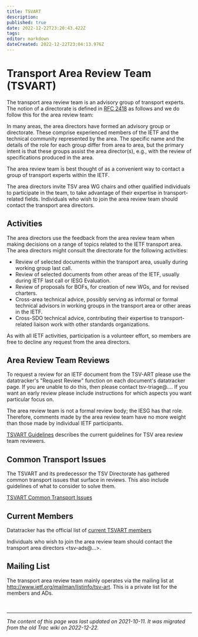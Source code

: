 ```yaml
---
title: TSVART
description: 
published: true
date: 2022-12-22T23:20:43.422Z
tags: 
editor: markdown
dateCreated: 2022-12-22T23:04:13.976Z
---
```


# Transport Area Review Team (TSVART)

The transport area review team is an advisory group of transport experts. The notion of a directorate is defined in [RFC 2418](https://www.rfc-editor.org/rfc/rfc2418) as follows and we do follow this for the area review team:

  In many areas, the area directors have formed an advisory group or directorate.  These comprise experienced members of the IETF and the technical community    represented by the area. The specific name and the details of the role for each    group differ from area to area, but the primary intent is that these groups assist the area director(s), e.g., with the review of specifications produced in the area.

The area review team is best thought of as a convenient way to contact a group of transport experts within the IETF.

The area directors invite TSV area WG chairs and other qualified individuals to participate in the team, to take advantage of their expertise in transport-related fields. Individuals who wish to join the area review team should contact the transport area directors.

## Activities
The area directors use the feedback from the area review team when making decisions on a range of topics related to the IETF transport area. The area directors might consult the directorate for the following activities:

- Review of selected documents within the transport area, usually during working group last call.
- Review of selected documents from other areas of the IETF, usually during IETF last call or IESG Evaluation.
- Review of proposals for BOFs, for creation of new WGs, and for revised charters.
- Cross-area technical advice, possibly serving as informal or formal technical advisors in working groups in the transport area or other areas in the IETF.
- Cross-SDO technical advice, contributing their expertise to transport-related liaison work with other standards organizations.

As with all IETF activities, participation is a volunteer effort, so members are free to decline any request from the area directors.

## Area Review Team Reviews
To request a review for an IETF document from the TSV-ART please use the datatracker's "Request Review" function on each document's datatracker page. If you are unable to do this, then please contact tsv-triage@…. If you want an early review please include instructions for which aspects you want particular focus on.

The area review team is not a formal review body; the IESG has that role. Therefore, comments made by the area review team have no more weight than those made by individual IETF participants.

[TSVART Guidelines](/group/tsv/TSV-Directorate-Reviews) describes the current guidelines for TSV area review team reviewers.

## Common Transport Issues
The TSVART and its predecessor the TSV Directorate has gathered common transport issues that surface in reviews. This also include guidelines of what to consider to solve them.

[TSVART Common Transport Issues](/group/tsv/TSVART-common-issues)

## Current Members
Datatracker has the official list of [current TSVART members](https://datatracker.ietf.org/group/tsvart/reviewers/)

Individuals who wish to join the area review team should contact the transport area directors <tsv-ads@…>.

## Mailing List
The transport area review team mainly operates via the mailing list at http://www.ietf.org/mailman/listinfo/tsv-art. This is a private list for the members and ADs.

&nbsp;
&nbsp;
&nbsp;

---

*The content of this page was last updated on 2021-10-11. It was migrated from the old Trac wiki on 2022-12-22.*